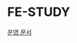 # FE-STUDY

[운영 문서](https://juicy-chalk-d27.notion.site/ACT-FE-Study-cdd4c77d2e1844309242e9ea8e83d620?pvs=4)